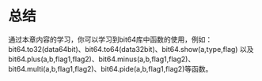# 总结

通过本章内容的学习，你可以学习到bit64库中函数的使用，例如：bit64.to32(data64bit)、bit64.to64(data32bit)、bit64.show(a,type,flag) 以及bit64.plus(a,b,flag1,flag2)、bit64.minus(a,b,flag1,flag2)、bit64.multi(a,b,flag1,flag2)、bit64.pide(a,b,flag1,flag2)等函数。
